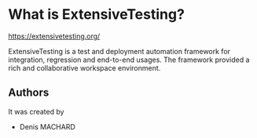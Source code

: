 # What is ExtensiveTesting?

https://extensivetesting.org/

ExtensiveTesting is a test and deployment automation framework for integration, regression and end-to-end usages.
The framework provided a rich and collaborative workspace environment.

## Authors

It was created by 
 * Denis MACHARD